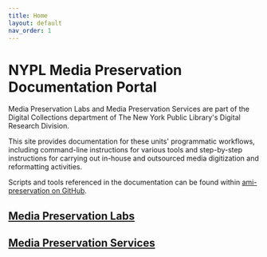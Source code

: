 ```yaml
---
title: Home
layout: default
nav_order: 1
---
```


# NYPL Media Preservation Documentation Portal
Media Preservation Labs and Media Preservation Services are part of the Digital Collections department of The New York Public Library's Digital Research Division.

This site provides documentation for these units' programmatic workflows, including command-line instructions for various tools and step-by-step instructions for carrying out in-house and outsourced media digitization and reformatting activities.

Scripts and tools referenced in the documentation can be found within [ami-preservation on GitHub](https://github.com/NYPL/ami-preservation).

## [Media Preservation Labs]( /docs/pages/ami-labs.md)
## [Media Preservation Services](/docs/pages/mps.md)
